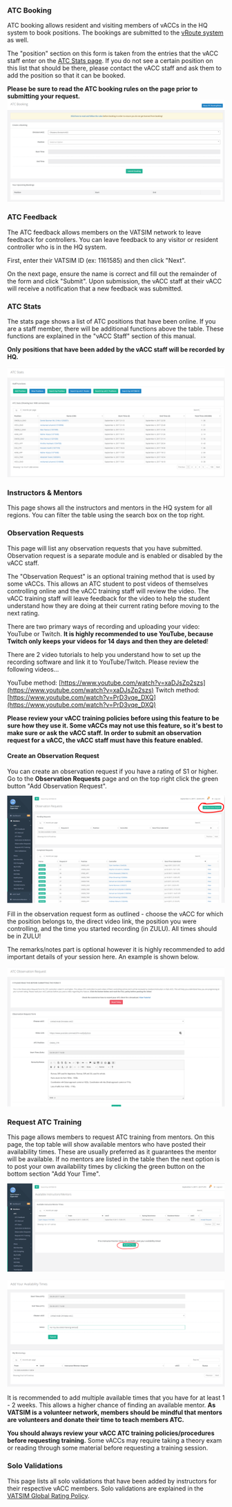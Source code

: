 ### ATC Booking
ATC booking allows resident and visiting members of vACCs in the HQ system to book positions. The bookings are submitted to the [vRoute system](http://www.vroute.net/) as well.

The "position" section on this form is taken from the entries that the vACC staff enter on the [ATC Stats page](/vacc-staff/atc-training.md). If you do not see a certain position on this list that should be there, please contact the vACC staff and ask them to add the position so that it can be booked.

**Please be sure to read the ATC booking rules on the page prior to submitting your request.**
![](/assets/atcbookdoc.PNG)

### ATC Feedback
The ATC feedback allows members on the VATSIM network to leave feedback for controllers. You can leave feedback to any visitor or resident controller who is in the HQ system.

First, enter their VATSIM ID (ex: 1161585) and then click "Next".

On the next page, ensure the name is correct and fill out the remainder of the form and click "Submit". Upon submission, the vACC staff at their vACC will receive a notification that a new feedback was submitted.

### ATC Stats
The stats page shows a list of ATC positions that have been online. If you are a staff member, there will be additional functions above the table. These functions are explained in the "vACC Staff" section of this manual.

**Only positions that have been added by the vACC staff will be recorded by HQ.**

![](/assets/Capture.PNG)

### Instructors & Mentors
This page shows all the instructors and mentors in the HQ system for all regions. You can filter the table using the search box on the top right.

### Observation Requests
This page will list any observation requests that you have submitted. Observation request is a separate module and is enabled or disabled by the vACC staff. 

The "Observation Request" is an optional training method that is used by some vACCs. This allows an ATC student to post videos of themselves controlling online and the vACC training staff will review the video. The vACC training staff will leave feedback for the video to help the student understand how they are doing at their current rating before moving to the next rating.

There are two primary ways of recording and uploading your video: YouTube or Twitch. **It is highly recommended to use YouTube, because Twitch only keeps your videos for 14 days and then they are deleted**!

There are 2 video tutorials to help you understand how to set up the recording software and link it to YouTube/Twitch. Please review the following videos...

YouTube method: [https://www.youtube.com/watch?v=xaDJsZp2szs](https://www.youtube.com/watch?v=xaDJsZp2szs)
Twitch method: [https://www.youtube.com/watch?v=PrD3vqe_DXQ](https://www.youtube.com/watch?v=PrD3vqe_DXQ)

**Please review your vACC training policies before using this feature to be sure how they use it. Some vACCs may not use this feature, so it's best to make sure or ask the vACC staff. In order to submit an observation request for a vACC, the vACC staff must have this feature enabled.**

#### Create an Observation Request
You can create an observation request if you have a rating of S1 or higher. Go to the **Observation Requests** page and on the top right click the green button "Add Observation Request".

![](/assets/obsreq1.PNG)

Fill in the observation request form as outlined - choose the vACC for which the position belongs to, the direct video link, the position you were controlling, and the time you started recording (in ZULU). All times should be in ZULU!

The remarks/notes part is optional however it is highly recommended to add important details of your session here. An example is shown below.

![](/assets/obsreq2.PNG)

### Request ATC Training
This page allows members to request ATC training from mentors. On this page, the top table will show available mentors who have posted their availability times. These are usually preferred as it guarantees the mentor will be available. If no mentors are listed in the table then the next option is to post your own availability times by clicking the green button on the bottom section "Add Your Time". 

![](/assets/reqmentor.PNG)

![](/assets/reqmentor2.PNG)

It is recommended to add multiple available times that you have for at least 1 - 2 weeks. This allows a higher chance of finding an available mentor. **As VATSIM is a volunteer network, members should be mindful that mentors are volunteers and donate their time to teach members ATC.**

**You should always review your vACC ATC training policies/procedures before requesting training.** Some vACCs may require taking a theory exam or reading through some material before requesting a training session.

### Solo Validations
This page lists all solo validations that have been added by instructors for their respective vACC members. Solo validations are explained in the [VATSIM Global Rating Policy](https://www.vatsim.net/documents/global-ratings-policy).